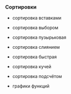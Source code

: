### Сортировки  

- сортировка вставками  
- сортировка выбором  
- сортировка пузырьковая  

- сортировка слиянием  
- сортировка быстрая
- сортировка кучей

- сортировка подсчётом  

- графики функций  
